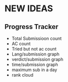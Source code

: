 ﻿NEW IDEAS
==============

## Progress Tracker
* Total Submissioon count
* AC count
* Tried but not ac count
* Lang/submission graph
* verdict/submission graph
* time/submission graph
* maximum sub in a day
* rank cloud     
  